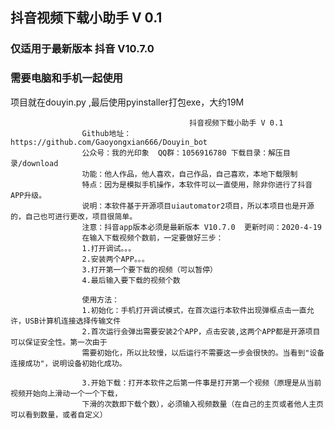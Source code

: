 ## 抖音视频下载小助手 V 0.1 
### 仅适用于最新版本 抖音 V10.7.0
### 需要电脑和手机一起使用

项目就在douyin.py ,最后使用pyinstaller打包exe，大约19M

                                            抖音视频下载小助手 V 0.1
                    Github地址：https://github.com/Gaoyongxian666/Douyin_bot
                    公众号：我的光印象  QQ群：1056916780 下载目录：解压目录/download
                    功能：他人作品，他人喜欢，自己作品，自己喜欢，本地下载限制
                    特点：因为是模拟手机操作，本软件可以一直使用，除非你进行了抖音APP升级。
                    说明：本软件基于开源项目uiautomator2项目，所以本项目也是开源的，自己也可进行更改，项目很简单。
                    注意：抖音app版本必须是最新版本 V10.7.0  更新时间：2020-4-19
                    在输入下载视频个数前，一定要做好三步：  
                    1.打开调试。。。  
                    2.安装两个APP。。。  
                    3.打开第一个要下载的视频（可以暂停）  
                    4.最后输入要下载的视频个数  

                    使用方法：
                    1.初始化：手机打开调试模式，在首次运行本软件出现弹框点击一直允许，USB计算机连接选择传输文件
                    2.首次运行会弹出需要安装2个APP，点击安装,这两个APP都是开源项目可以保证安全性。第一次由于
                    需要初始化，所以比较慢，以后运行不需要这一步会很快的。当看到"设备连接成功"，说明设备初始化成功。
                    
                    3.开始下载：打开本软件之后第一件事是打开第一个视频（原理是从当前视频开始向上滑动一个一个下载，
                    下滑的次数即下载个数），必须输入视频数量（在自己的主页或者他人主页可以看到数量，或者自定义）
